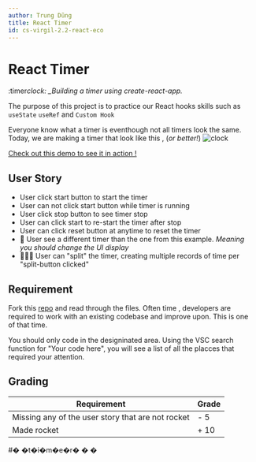 ```yaml
---
author: Trung Dũng
title: React Timer
id: cs-virgil-2.2-react-eco
---
```


# React Timer

:timer*clock: \_Building a timer using create-react-app.*

The purpose of this project is to practice our React hooks skills such as `useState` `useRef` and `Custom Hook`

Everyone know what a timer is eventhough not all timers look the same. Today, we are making a timer that look like this , (_or better!_)
![clock](https://i.ibb.co/0nYMqfL/Screen-Shot-2022-03-12-at-18-07-21.png)

[Check out this demo to see it in action !](https://cs-react-timer.netlify.app/)

## User Story

- User click start button to start the timer
- User can not click start button while timer is running
- User click stop button to see timer stop
- User can click start to re-start the timer after stop
- User can click reset button at anytime to reset the timer
- :rocket: User see a different timer than the one from this example. _Meaning you should change the UI display_
- :rocket::rocket::rocket: User can "split" the timer, creating multiple records of time per "split-button clicked"

## Requirement

Fork this [repo](https://github.com/coderschool/cs-react-timer-starter-code) and read through the files.
Often time , developers are required to work with an existing codebase and improve upon. This is one of that time.

You should only code in the designinated area.
Using the VSC search function for "Your code here", you will see a list of all the placces that required your attention.

## Grading

| Requirement                                       | Grade |
| ------------------------------------------------- | ----- |
| Missing any of the user story that are not rocket | - 5   |
| Made rocket                                       | + 10  |
#� �t�i�m�e�r�
�
�
